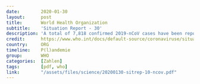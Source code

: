 ```yaml
---
date:        2020-01-30
layout:      post
title:       World Health Organization
subtitle:    'Situation Report - 30'
description: 'A total of 7,818 confirmed 2019-nCoV cases have been reported globally<br/>170 deaths have been reported'
credit:      https://www.who.int/docs/default-source/coronaviruse/situation-reports/20200130-sitrep-10-ncov.pdf?sfvrsn=d0b2e480_2
country:     ORG
timeline:    P(l)andemie
group:       WHO
categories:  [Zahlen]
tags:        [pdf, who]
link:        "/assets/files/science/20200130-sitrep-10-ncov.pdf"
---
```

<object data="{{ page.link }}" style='height:calc(100vh - 400px); width: 100%' type='application/pdf'></object>
